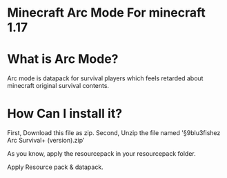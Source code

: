 # Minecraft Arc Mode For minecraft 1.17

# What is Arc Mode?
Arc mode is datapack for survival players which feels retarded about minecraft original survival contents.

# How Can I install it?
First, Download this file as zip.
Second, Unzip the file named '§9blu3fishez Arc Survival+ (version).zip'

As you know, apply the resourcepack in your resourcepack folder.

Apply Resource pack & datapack.
